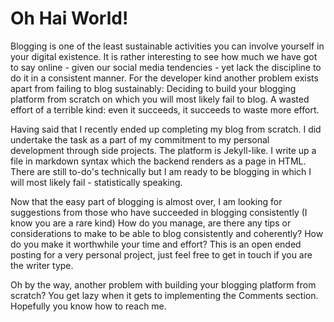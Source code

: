 # Oh Hai World!

Blogging is one of the least sustainable activities you can involve yourself in your digital existence. It is rather interesting to see how much we have got to say online - given our social media tendencies - yet lack the discipline to do it in a consistent manner. For the developer kind another problem exists apart from failing to blog sustainably: Deciding to build your blogging platform from scratch on which you will most likely fail to blog. A wasted effort of a terrible kind: even it succeeds, it succeeds to waste more effort.

Having said that I recently ended up completing my blog from scratch. I did undertake the task as a part of my commitment to my personal development through side projects. The platform is Jekyll-like. I write up a file in markdown syntax which the backend renders as a page in HTML. There are still to-do's technically but I am ready to be blogging in which I will most likely fail - statistically speaking.

Now that the easy part of blogging is almost over, I am looking for suggestions from those who have succeeded in blogging consistently (I know you are a rare kind) How do you manage, are there any tips or considerations to make to be able to blog consistently and coherently? How do you make it worthwhile your time and effort? This is an open ended posting for a very personal project, just feel free to get in touch if you are the writer type.

Oh by the way, another problem with building your blogging platform from scratch? You get lazy when it gets to implementing the Comments section. Hopefully you know how to reach me.